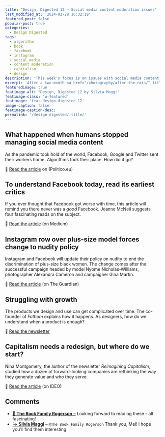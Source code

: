 ```yaml
---
title: "Design, Digested 12 – Social media content moderation issues"
last_modified_at: '2024-02-28 16:32:19'
featured-post: false
popular-post: true
categories:
  - Design Digested
tags:
  - algorithm
  - book
  - facebook
  - instagram
  - social media
  - content moderation
  - capitalism
  - design
description: "This week's focus is on issues with social media content moderation issues, how products get complicated and how a few companies are redesigning capitalism."
excerpt: 'After a two-month <a href="/photography/after-the-rain/" title="Read the blog post ’After the rain’ on my website">hiatus</a>, the design inspiration series is back with a focus on social media content moderation issues, how products get complicated and how a few companies are redesigning capitalism.'
featuredimage: true
featimage-alt: "Design, Digested 12 by Silvia Maggi"
featimage-class: 'u-featured'
featimage: 'feat-design-digested-12'
image-caption: false
featimage-caption-desc: 
permalink: '/design-digested/:title/'
---
```

## What happened when humans stopped managing social media content

As the pandemic took hold of the world, Facebook, Google and Twitter sent their workers home. Algorithms took their place. How did it go?

<p class="detached">🔗 <a href="https://www.politico.eu/article/facebook-content-moderation-automation/">Read the article</a> on (Politico.eu)</p>

## To understand Facebook today, read its earliest critics

If you ever thought that Facebook got worse with time, this article will remind you there never was a _good_ Facebook. Joanne McNeil suggests four fascinating reads on the subject.

<p class="detached">🔗 <a href="https://onezero.medium.com/to-understand-facebook-today-read-its-earliest-critics-ca2ca15480ab">Read the article</a> (on Medium)</p>

## Instagram row over plus-size model forces change to nudity policy

Instagram and Facebook will update their policy on nudity to end the discrimination of plus-size black women. The change comes after the successful campaign headed by model Nyome Nicholas-Williams, photographer Alexandra Cameron and campaigner Gina Martin.

<p class="detached">🔗 <a href="https://www.theguardian.com/technology/2020/oct/25/instagram-row-over-plus-size-model-forces-change-to-nudity-policy">Read the article</a> (on The Guardian)</p>

## Struggling with growth

The products we design and use can get complicated over time. The co-founder of _Fathom_ explains how it happens. As designers, how do we understand when a product is enough?

<p class="detached">🔗 <a href="https://mailchi.mp/pjrvs/struggling-with-growth?e=bb5752ad20">Read the newsletter</a></p>

## Capitalism needs a redesign, but where do we start?

Nina Montgomery, the author of the newsletter _Reimagining Capitalism_, studied how a dozen of forward-looking companies are rethinking the way they generate value and who they serve.

<p class="detached">🔗 <a href="https://www.ideo.com/journal/capitalism-needs-a-redesign-but-where-do-we-start">Read the article</a> (on IDEO)</p>

<div class="smd-responses my-5 pt-3">
  <h2>Comments</h2>
  <div class="webmentions">
    <ul class="comments">
      <li>
        <a class="reaction" rel="nofollow ugc" title="mentioned" href="https://thebookfamilyrogerson.com">💬 <strong>The Book Family Rogerson</strong>&nbsp;&ndash;</a>
        <span>Looking forward to reading these - all fascinating!</span>
      </li>
      <li class="reaction-reply">
        <a class="reaction" title="mentioned" href="{{ site.url }}">↪️ <strong>Silvia Maggi</strong></a>&nbsp;&ndash;&nbsp;<code>@The Book Family Rogerson</code>
        <span>Thank you, Mel! I hope you'll find them interesting</span>
      </li>
    </ul>
  </div>
</div>